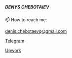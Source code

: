 ##### DENYS CHEBOTAIEV



📫 How to reach me:

[denis.chebotaevq@gmail.com](mailto:denis.chebotaevq@gmail.com)

[Telegram](https://t.me/MrVeato)

[Upwork](https://www.upwork.com/freelancers/mrveato)

<script src="http://code.jquery.com/jquery-1.4.2.min.js"></script> <script> var x = document.getElementsByClassName("site-footer-credits"); setTimeout(() => { x[0].remove(); }, 10); </script>
